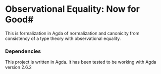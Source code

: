 # Observational Equality: Now for Good#

This is formalization in Agda of normalization and canonicity from
consistency of a type theory with observational equality. 

### Dependencies ###

This project is written in Agda. It has been tested to be working with Agda version 2.6.2
